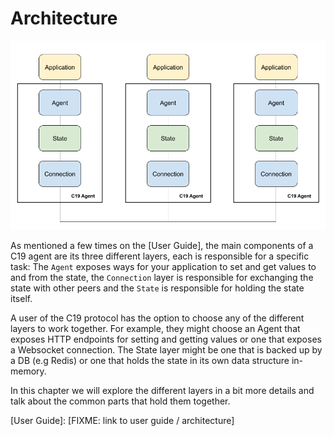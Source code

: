 # Architecture

![Architecture][Architecture]

As mentioned a few times on the [User Guide], the main components of a C19 agent are its three different layers, each is responsible for a specific task:
The `Agent` exposes ways for your application to set and get values to and from the state, the `Connection` layer is responsible for exchanging the state with 
other peers and the `State` is responsible for holding the state itself.

A user of the C19 protocol has the option to choose any of the different layers to work together. For example, they might choose an Agent that exposes HTTP endpoints 
for setting and getting values or one that exposes a Websocket connection. The State layer might be one that is backed up by a DB (e.g Redis) or one that holds the state 
in its own data structure in-memory.

In this chapter we will explore the different layers in a bit more details and talk about the common parts that hold them together.

[Architecture]: architecture.png "Architecture"
[User Guide]: [FIXME: link to user guide / architecture]
